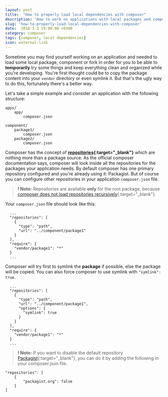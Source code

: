 ```yaml
---
layout: post
title:  "How to properly load local dependencies with composer"
description: 'How to work on applications with local packages and composer'
slug: 'how-to-properly-load-local-dependencies-with-composer'
date:  2018-1-3 19:00:00 +0300
category: composer
tags: [composer, local dependencies]
icon: external-link
---
```


Sometime you may find yourself working on an application and needed to load some local package, component or fork in 
order for you to be able to **temporarily** try some things and keep everything clean and organized while you're 
developing.
You're first thought could be to copy the package content into your `vendor` directory or even symlink it. But that's 
the ugly way to do this, fortunately there's a better way.

Let's take a simple example and consider an application with the following structure:

```
apps/
    app/
        composer.json
    
component/
    package1/
        composer.json
    package2/
        composer.json
```

Composer has the concept of **[repositories](https://getcomposer.org/doc/05-repositories.md#repository){:target="_blank"}** 
which are nothing more than a package source. As the official composer documentation says, composer will look inside all 
the repositories for the packages your application needs.
By default composer has one primary repository configured and you're already using it: Packagist. But of course you can 
configure other repositories in your application `composer.json` file.

> **! Note:**
> Repositories are available **only** for the root package, because [composer does not load repositories recursively](https://getcomposer.org/doc/faqs/why-can't-composer-load-repositories-recursively.md){:target="_blank"}.

Your `composer.json` file should look like this:

```
  ...
  "repositories": [
    {
      "type": "path",
      "url": "../component/package1"
    }
  ],
  "require": {
    "vendor/package1": "*"
  }
  ...
```

Composer will try first to symlink the **package** if possible, else the package will be copied. You can also force 
composer to use symlink with `"symlink": true`.

```
  ...
  "repositories": [
    {
      "type": "path",
      "url": "../component/package1",
      "options": {
        "symlink": true
      }
    }
  ],
  "require": {
    "vendor/package1": "*"
  }
  ...
```

> **! Note:**
> If you want to disable the default repository [Packagist](https://packagist.org){:target="_blank"}, you can do it by adding the following in your 
> composer.json file.
  
  ```
  "repositories": [
      {
          "packagist.org": false
      }
  ]
  ```
  
